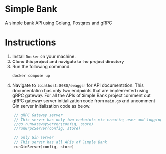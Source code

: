 # Simple Bank
A simple bank API using Golang, Postgres and gRPC

# Instructions
1.  Install `Docker` on your machine.
2.  Clone this project and navigate to the project directory.
3.  Run the following command.
    ```sh
    docker compose up
    ```
4. Navigate to `localhost:8080/swagger` for API documentation. This documentation has only two endpoints that are implemented using gRPC gateway. For all the APIs of Simple Bank project comment out gRPC gateway server initialization code from `main.go` and uncomment Gin server initialization code as below.
```go
	// gRPC Gateway server
	// This server has only two endpoints viz creating user and logging in user
	//go runGatewayServer(config, store)
	//runGrpcServer(config, store)

	// only Gin server
	// This server has all APIs of Simple Bank
	runGinServer(config, store)
```
